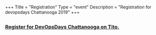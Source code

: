 +++
Title = "Registration"
Type = "event"
Description = "Registration for devopsdays Chattanooga 2019"
+++

<h3 style="margin: 30px 0"><a href="https://ti.to/chattanooga-devopsdays/chattanooga-devopsdays-2019" target="_blank">Register for DevOpsDays Chattanooga on Tito.</a></h3>
